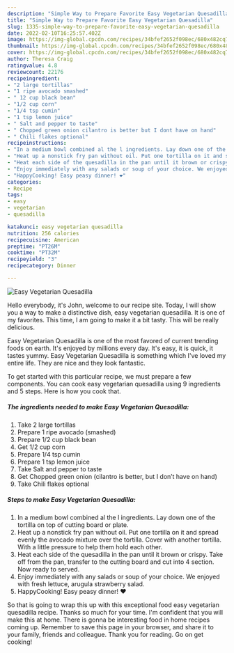 ```yaml
---
description: "Simple Way to Prepare Favorite Easy Vegetarian Quesadilla"
title: "Simple Way to Prepare Favorite Easy Vegetarian Quesadilla"
slug: 1335-simple-way-to-prepare-favorite-easy-vegetarian-quesadilla
date: 2022-02-10T16:25:57.402Z
image: https://img-global.cpcdn.com/recipes/34bfef2652f098ec/680x482cq70/easy-vegetarian-quesadilla-recipe-main-photo.jpg
thumbnail: https://img-global.cpcdn.com/recipes/34bfef2652f098ec/680x482cq70/easy-vegetarian-quesadilla-recipe-main-photo.jpg
cover: https://img-global.cpcdn.com/recipes/34bfef2652f098ec/680x482cq70/easy-vegetarian-quesadilla-recipe-main-photo.jpg
author: Theresa Craig
ratingvalue: 4.8
reviewcount: 22176
recipeingredient:
- "2 large tortillas"
- "1 ripe avocado smashed"
- " 12 cup black bean"
- "1/2 cup corn"
- "1/4 tsp cumin"
- "1 tsp lemon juice"
- " Salt and pepper to taste"
- " Chopped green onion cilantro is better but I dont have on hand"
- " Chili flakes optional"
recipeinstructions:
- "In a medium bowl combined al the l ingredients. Lay down one of the tortilla on top of cutting board or plate."
- "Heat up a nonstick fry pan without oil. Put one tortilla on it and spread evenly the avocado mixture over the tortilla. Cover with another tortilla. With a little pressure to help them hold each other."
- "Heat each side of the quesadilla in the pan until it brown or crispy. Take off from the pan, transfer to the cutting board and cut into 4 section. Now ready to served."
- "Enjoy immediately with any salads or soup of your choice. We enjoyed with fresh lettuce, arugula strawberry salad."
- "HappyCooking! Easy peasy dinner! ❤️"
categories:
- Recipe
tags:
- easy
- vegetarian
- quesadilla

katakunci: easy vegetarian quesadilla 
nutrition: 256 calories
recipecuisine: American
preptime: "PT26M"
cooktime: "PT32M"
recipeyield: "3"
recipecategory: Dinner

---
```



![Easy Vegetarian Quesadilla](https://img-global.cpcdn.com/recipes/34bfef2652f098ec/680x482cq70/easy-vegetarian-quesadilla-recipe-main-photo.jpg)

Hello everybody, it's John, welcome to our recipe site. Today, I will show you a way to make a distinctive dish, easy vegetarian quesadilla. It is one of my favorites. This time, I am going to make it a bit tasty. This will be really delicious.

Easy Vegetarian Quesadilla is one of the most favored of current trending foods on earth. It's enjoyed by millions every day. It's easy, it is quick, it tastes yummy. Easy Vegetarian Quesadilla is something which I've loved my entire life. They are nice and they look fantastic.




To get started with this particular recipe, we must prepare a few components. You can cook easy vegetarian quesadilla using 9 ingredients and 5 steps. Here is how you cook that.

<!--inarticleads1-->

##### The ingredients needed to make Easy Vegetarian Quesadilla:

1. Take 2 large tortillas
1. Prepare 1 ripe avocado (smashed)
1. Prepare  1/2 cup black bean
1. Get 1/2 cup corn
1. Prepare 1/4 tsp cumin
1. Prepare 1 tsp lemon juice
1. Take  Salt and pepper to taste
1. Get  Chopped green onion (cilantro is better, but I don’t have on hand)
1. Take  Chili flakes optional




<!--inarticleads2-->

##### Steps to make Easy Vegetarian Quesadilla:

1. In a medium bowl combined al the l ingredients. Lay down one of the tortilla on top of cutting board or plate.
1. Heat up a nonstick fry pan without oil. Put one tortilla on it and spread evenly the avocado mixture over the tortilla. Cover with another tortilla. With a little pressure to help them hold each other.
1. Heat each side of the quesadilla in the pan until it brown or crispy. Take off from the pan, transfer to the cutting board and cut into 4 section. Now ready to served.
1. Enjoy immediately with any salads or soup of your choice. We enjoyed with fresh lettuce, arugula strawberry salad.
1. HappyCooking! Easy peasy dinner! ❤️




So that is going to wrap this up with this exceptional food easy vegetarian quesadilla recipe. Thanks so much for your time. I'm confident that you will make this at home. There is gonna be interesting food in home recipes coming up. Remember to save this page in your browser, and share it to your family, friends and colleague. Thank you for reading. Go on get cooking!
